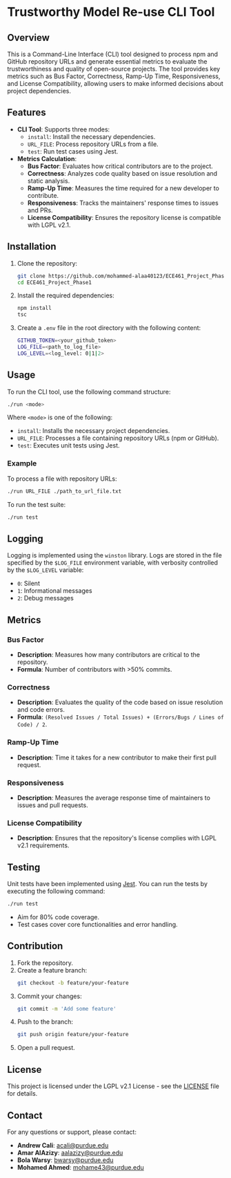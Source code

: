 
# Trustworthy Model Re-use CLI Tool

## Overview
This is a Command-Line Interface (CLI) tool designed to process npm and GitHub repository URLs and generate essential metrics to evaluate the trustworthiness and quality of open-source projects. The tool provides key metrics such as Bus Factor, Correctness, Ramp-Up Time, Responsiveness, and License Compatibility, allowing users to make informed decisions about project dependencies.

## Features
- **CLI Tool**: Supports three modes: 
  - `install`: Install the necessary dependencies.
  - `URL_FILE`: Process repository URLs from a file.
  - `test`: Run test cases using Jest.
- **Metrics Calculation**:
  - **Bus Factor**: Evaluates how critical contributors are to the project.
  - **Correctness**: Analyzes code quality based on issue resolution and static analysis.
  - **Ramp-Up Time**: Measures the time required for a new developer to contribute.
  - **Responsiveness**: Tracks the maintainers' response times to issues and PRs.
  - **License Compatibility**: Ensures the repository license is compatible with LGPL v2.1.

## Installation

1. Clone the repository:
   ```bash
   git clone https://github.com/mohammed-alaa40123/ECE461_Project_Phase1
   cd ECE461_Project_Phase1
   ```

2. Install the required dependencies:
   ```bash
   npm install
   tsc
   ```

3. Create a `.env` file in the root directory with the following content:
   ```bash
   GITHUB_TOKEN=<your_github_token>
   LOG_FILE=<path_to_log_file>
   LOG_LEVEL=<log_level: 0|1|2>
   ```

## Usage

To run the CLI tool, use the following command structure:

```bash
./run <mode>
```

Where `<mode>` is one of the following:
- `install`: Installs the necessary project dependencies.
- `URL_FILE`: Processes a file containing repository URLs (npm or GitHub).
- `test`: Executes unit tests using Jest.

### Example
To process a file with repository URLs:
```bash
./run URL_FILE ./path_to_url_file.txt
```

To run the test suite:
```bash
./run test
```

## Logging

Logging is implemented using the `winston` library. Logs are stored in the file specified by the `$LOG_FILE` environment variable, with verbosity controlled by the `$LOG_LEVEL` variable:
- `0`: Silent
- `1`: Informational messages
- `2`: Debug messages

## Metrics

### Bus Factor
- **Description**: Measures how many contributors are critical to the repository.
- **Formula**: Number of contributors with >50% commits.

### Correctness
- **Description**: Evaluates the quality of the code based on issue resolution and code errors.
- **Formula**: `(Resolved Issues / Total Issues) + (Errors/Bugs / Lines of Code) / 2`.

### Ramp-Up Time
- **Description**: Time it takes for a new contributor to make their first pull request.

### Responsiveness
- **Description**: Measures the average response time of maintainers to issues and pull requests.

### License Compatibility
- **Description**: Ensures that the repository's license complies with LGPL v2.1 requirements.

## Testing
Unit tests have been implemented using [Jest](https://jestjs.io/). You can run the tests by executing the following command:
```bash
./run test
```

- Aim for 80% code coverage.
- Test cases cover core functionalities and error handling.

## Contribution

1. Fork the repository.
2. Create a feature branch:
   ```bash
   git checkout -b feature/your-feature
   ```
3. Commit your changes:
   ```bash
   git commit -m 'Add some feature'
   ```
4. Push to the branch:
   ```bash
   git push origin feature/your-feature
   ```
5. Open a pull request.

## License
This project is licensed under the LGPL v2.1 License - see the [LICENSE](LICENSE) file for details.

## Contact
For any questions or support, please contact:
- **Andrew Cali**: acali@purdue.edu
- **Amar AlAzizy**: aalazizy@purdue.edu
- **Bola Warsy**: bwarsy@purdue.edu
- **Mohamed Ahmed**: mohame43@purdue.edu
